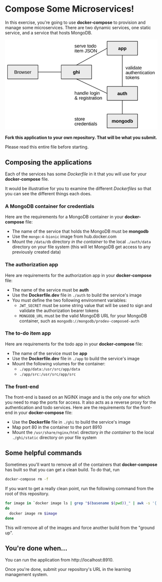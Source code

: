 # Compose Some Microservices!

In this exercise, you're going to use **docker-compose** to provision and manage
some microservices. There are two dynamic services, one static service, and a
service that hosts MongoDB.

![service map](./service-map.svg)

**Fork this application to your own repository. That will be what you submit.**

Please read this entire file before starting.

## Composing the applications

Each of the services has some _Dockerfile_ in it that you will use for your
**docker-compose** file.

It would be illustrative for you to examine the different _Dockerfiles_ so that
you can see the different things each does.

### A MongoDB container for credentials

Here are the requirements for a MongoDB container in your **docker-compose**
file:

* The name of the service that holds the MongoDB must be **mongodb**
* Use the `mongo:4-bionic` image from hub.docker.com
* Mount the `/data/db` directory _in the container_ to the local `./auth/data`
  directory on your file system (this will let MongoDB get access to any previously
  created data)

### The authorization app

Here are requirements for the authorization app in your **docker-compose** file:

* The name of the service must be **auth**
* Use the **Dockerfile.dev** file in `./auth` to build the service's image
* You must define the two following environment variables:
  * `JWT_SECRET` must be some string value that will be used to sign and
    validate the authorization bearer tokens
  * `MONGODB_URL` must be the valid MongoDB URL for your MongoDB container, such
    as `mongodb://mongodb/prodev-composed-auth`

### The to-do item app

Here are requirements for the todo app in your **docker-compose** file:

* The name of the service must be **app**
* Use the **Dockerfile.dev** file in `./app` to build the service's image
* Mount the following volumes for the container:
  * `./app/data:/usr/src/app/data`
  * `./app/src:/usr/src/app/src`

### The front-end

The front-end is based on an NGINX image and is the only one for which you need
to map the ports for access. It also acts as a reverse proxy for the
authentication and todo services. Here are the requirements for the front-end in
your **docker-compose** file:

* Use the **Dockerfile** file in `./ghi` to build the service's image
* Map port 80 in the container to the port 8910
* Mount the `/usr/share/nginx/html` directory _in the container_ to the local
  `./ghi/static` directory on your file system

## Some helpful commands

Sometimes you'll want to remove all of the containers that **docker-compose**
has built so that you can get a clean build. To do that, run

```sh
docker-compose rm -f
```

If you want to get a really clean point, run the following command from the root
of this repository.

```sh
for image in `docker image ls | grep "$(basename $(pwd))_" | awk -s '{ print $1; }'`                                                                                              
do
  docker image rm $image
done
```

This will remove all of the images and force another build from the "ground up".

## You're done when...

You can run the application from http://localhost:8910.

Once you're done, submit your repository's URL in the learning management
system.
